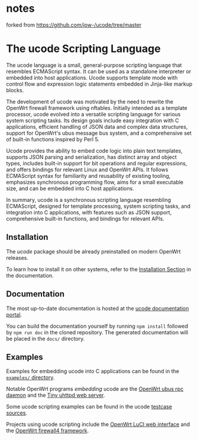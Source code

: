 # notes
forked from https://github.com/jow-/ucode/tree/master

# The ucode Scripting Language

The ucode language is a small, general-purpose scripting language that resembles
ECMAScript syntax. It can be used as a standalone interpreter or embedded into
host applications. Ucode supports template mode with control flow and expression
logic statements embedded in Jinja-like markup blocks.

The development of ucode was motivated by the need to rewrite the OpenWrt
firewall framework using nftables. Initially intended as a template processor,
ucode evolved into a versatile scripting language for various system scripting
tasks. Its design goals include easy integration with C applications, efficient
handling of JSON data and complex data structures, support for OpenWrt's ubus
message bus system, and a comprehensive set of built-in functions inspired by
Perl 5.

Ucode provides the ability to embed code logic into plain text templates,
supports JSON parsing and serialization, has distinct array and object types,
includes built-in support for bit operations and regular expressions, and offers
bindings for relevant Linux and OpenWrt APIs. It follows ECMAScript syntax for
familiarity and reusability of existing tooling, emphasizes synchronous
programming flow, aims for a small executable size, and can be embedded into C
host applications.

In summary, ucode is a synchronous scripting language resembling ECMAScript,
designed for template processing, system scripting tasks, and integration into C
applications, with features such as JSON support, comprehensive built-in
functions, and bindings for relevant APIs.

## Installation

The *ucode* package should be already preinstalled on modern OpenWrt releases.

To learn how to install it on other systems, refer to the
[Installation Section](https://ucode.mein.io/#installation) in the
documentation.

## Documentation

The most up-to-date documentation is hosted at the
[ucode documentation portal](https://ucode.mein.io/).

You can build the documentation yourself by running `npm install` followed by
`npm run doc` in the cloned repository. The generated documentation will be
placed in the `docs/` directory.

## Examples

Examples for embedding ucode into C applications can be found in the
[`examples/` directory](https://github.com/jow-/ucode/tree/master/examples).

Notable OpenWrt programs *embedding* ucode are the
[OpenWrt ubus rpc daemon](https://github.com/openwrt/rpcd) and the
[Tiny uhttpd web server](https://github.com/openwrt/uhttpd).

Some ucode scripting examples can be found in the ucode
[testcase sources](https://github.com/jow-/ucode/tree/master/tests/custom).

Projects using ucode scripting include the
[OpenWrt LuCI web interface](https://github.com/openwrt/luci) and the
[OpenWrt firewall4 framework](https://github.com/openwrt/firewall4).
